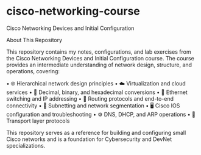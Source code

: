 # cisco-networking-course
Cisco Networking Devices and Initial Configuration

 About This Repository

This repository contains my notes, configurations, and lab exercises from the Cisco Networking Devices and Initial Configuration course. The course provides an intermediate understanding of network design, structure, and operations, covering:

•	🌐 Hierarchical network design principles
•	☁️ Virtualization and cloud services
•	🔢 Decimal, binary, and hexadecimal conversions
•	🔗 Ethernet switching and IP addressing
•	📡 Routing protocols and end-to-end connectivity
•	📌 Subnetting and network segmentation
•	🖥 Cisco IOS configuration and troubleshooting
•	⚙️ DNS, DHCP, and ARP operations
•	🔄 Transport layer protocols

This repository serves as a reference for building and configuring small Cisco networks and is a foundation for Cybersecurity and DevNet specializations.
